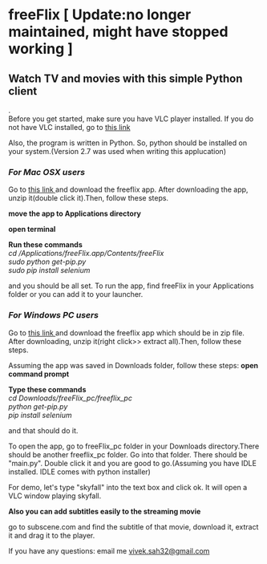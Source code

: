 # freeFlix [ Update:no longer maintained, might have stopped working ]
<h2>Watch TV and movies with this simple Python client</h2>. <br>
Before you get started, make sure you have VLC player installed. If you do not have VLC installed, go to <a href = "https://www.videolan.org/vlc/download-macosx.html"> this link </a> <br>

Also, the program is written in Python. So, python should be installed on your system.(Version 2.7 was used when writing this applucation)<br>

<h3> <i> For Mac OSX users </i></h3>

Go to <a href = "https://drive.google.com/file/d/0B6zIdm-wXoI3ZEdxRlpoX3J1Wnc/view?usp=sharing" > this link </a> and download the freeflix app. After downloading the app, unzip it(double click it).Then, follow these steps. <br>

<b>move the app to Applications directory </b><br>

<b>open terminal  </b><br>

<b>Run these commands </b> <br>
<i> cd /Applications/freeFlix.app/Contents/freeFlix </i><br>
<i> sudo python get-pip.py </i><br>
 <i> sudo pip install selenium </i><br>

and you should be all set. 
To run the app, find freeFlix in your Applications folder or you can add it to your launcher.

<h3> <i> For Windows PC users </i></h3>

Go to <a href = "https://drive.google.com/file/d/0B6zIdm-wXoI3aG9iNjlYSURpME0/view?usp=sharing" > this link </a> and download the freeflix app which should be in zip file. After downloading, unzip it(right click>> extract all).Then, follow these steps. <br>

Assuming the app was saved in Downloads folder, follow these steps:
<b>open command prompt  </b><br>

<b>Type these commands </b> <br>
<i> cd Downloads/freeFlix_pc/freeflix_pc </i><br>
<i>  python get-pip.py </i><br>
 <i>  pip install selenium </i><br>

and that should do it. 

To open the app, go to freeFlix_pc folder in your Downloads directory.There should be another freeflix_pc folder. Go into that folder. There should be "main.py". Double click it and you are good to go.(Assuming you have IDLE installed. IDLE comes with python installer)

For demo, let's type "skyfall" into the text box and click ok.
It will open a VLC window playing skyfall.

<b> Also you can add subtitles easily to the streaming movie </b>

go to subscene.com and find the subtitle of that movie, download it, extract it and drag it to the player.

If you have any questions: email me vivek.sah32@gmail.com
